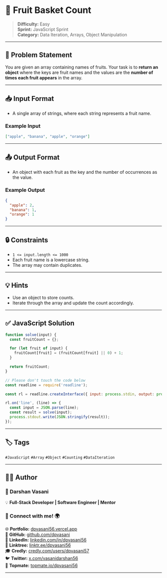 # 🍎 Fruit Basket Count

> **Difficulty:** Easy  
> **Sprint:** JavaScript Sprint  
> **Category:** Data Iteration, Arrays, Object Manipulation

---

## 📝 Problem Statement

You are given an array containing names of fruits. Your task is to **return an object** where the keys are fruit names and the values are the **number of times each fruit appears** in the array.

---

## 📥 Input Format

- A single array of strings, where each string represents a fruit name.

### Example Input

```json
["apple", "banana", "apple", "orange"]
```

---

## 📤 Output Format

- An object with each fruit as the key and the number of occurrences as the value.

### Example Output

```json
{
  "apple": 2,
  "banana": 1,
  "orange": 1
}
```

---

## 🔒 Constraints

- `1 <= input.length <= 1000`
- Each fruit name is a lowercase string.
- The array may contain duplicates.

---

## 💡 Hints

- Use an object to store counts.
- Iterate through the array and update the count accordingly.

---

## ✅ JavaScript Solution

```js
function solve(input) {
  const fruitCount = {};

  for (let fruit of input) {
    fruitCount[fruit] = (fruitCount[fruit] || 0) + 1;
  }

  return fruitCount;
}

// Please don't touch the code below
const readline = require('readline');

const rl = readline.createInterface({ input: process.stdin, output: process.stdout });

rl.on('line', (line) => {
  const input = JSON.parse(line);
  const result = solve(input);
  process.stdout.write(JSON.stringify(result));
});
```

---

## 🏷️ Tags

`#JavaScript` `#Array` `#Object` `#Counting` `#DataIteration`

---

## 👨‍💻 Author  

### 🚀 **Darshan Vasani**  
💡 **Full-Stack Developer | Software Engineer | Mentor**    

### 🔗 Connect with me! 🌍  
🌐 **Portfolio:** [dpvasani56.vercel.app](https://dpvasani56.vercel.app/)  
🐙 **GitHub:** [github.com/dpvasani](https://github.com/dpvasani)  
💼 **LinkedIn:** [linkedin.com/in/dpvasani56](https://www.linkedin.com/in/dpvasani56/)  
🌳 **Linktree:** [linktr.ee/dpvasani56](https://linktr.ee/dpvasani56)  
🎓 **Credly:** [credly.com/users/dpvasani57](https://www.credly.com/users/dpvasani57/)  
🐦 **Twitter:** [x.com/vasanidarshan56](https://x.com/vasanidarshan56)  
📢 **Topmate:** [topmate.io/dpvasani56](https://topmate.io/dpvasani56)  

---
